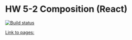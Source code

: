 # HW 5-2 Composition (React)

[![Build status](https://ci.appveyor.com/api/projects/status/0xogtb1wlb9mcrt6?svg=true)](https://ci.appveyor.com/project/Alexey57575/ra-hw5-2)

[Link to pages: ](https://alexgnutov.github.io/ra_hw5_2/)
